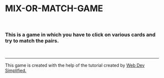 # MIX-OR-MATCH-GAME
<br>
<h3>This is a game in which you have to click on various cards and try to match the pairs.</h3>
<br>
<hr>
<p>This game is created with the help of the tutorial created by <a href="https://www.youtube.com/watch?v=28VfzEiJgy4"> Web Dev Simplified.</a>
